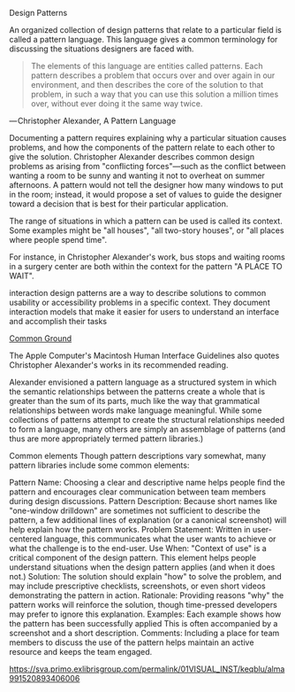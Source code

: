 Design Patterns

An organized collection of design patterns that relate to a particular field is called a pattern language. This language gives a common terminology for discussing the situations designers are faced with.

> The elements of this language are entities called patterns. Each pattern describes a problem that occurs over and over again in our environment, and then describes the core of the solution to that problem, in such a way that you can use this solution a million times over, without ever doing it the same way twice.

— Christopher Alexander, A Pattern Language

Documenting a pattern requires explaining why a particular situation causes problems, and how the components of the pattern relate to each other to give the solution. Christopher Alexander describes common design problems as arising from "conflicting forces"—such as the conflict between wanting a room to be sunny and wanting it not to overheat on summer afternoons. A pattern would not tell the designer how many windows to put in the room; instead, it would propose a set of values to guide the designer toward a decision that is best for their particular application.

The range of situations in which a pattern can be used is called its context. Some examples might be "all houses", "all two-story houses", or "all places where people spend time".

For instance, in Christopher Alexander's work, bus stops and waiting rooms in a surgery center are both within the context for the pattern "A PLACE TO WAIT".

interaction design patterns are a way to describe solutions to common usability or accessibility problems in a specific context. They document interaction models that make it easier for users to understand an interface and accomplish their tasks

[Common Ground](https://www.mit.edu/~jtidwell/interaction_patterns.html)

The Apple Computer's Macintosh Human Interface Guidelines also quotes Christopher Alexander's works in its recommended reading.

Alexander envisioned a pattern language as a structured system in which the semantic relationships between the patterns create a whole that is greater than the sum of its parts, much like the way that grammatical relationships between words make language meaningful. While some collections of patterns attempt to create the structural relationships needed to form a language, many others are simply an assemblage of patterns (and thus are more appropriately termed pattern libraries.)

Common elements
Though pattern descriptions vary somewhat, many pattern libraries include some common elements:

Pattern Name: Choosing a clear and descriptive name helps people find the pattern and encourages clear communication between team members during design discussions.
Pattern Description: Because short names like "one-window drilldown" are sometimes not sufficient to describe the pattern, a few additional lines of explanation (or a canonical screenshot) will help explain how the pattern works.
Problem Statement: Written in user-centered language, this communicates what the user wants to achieve or what the challenge is to the end-user.
Use When: "Context of use" is a critical component of the design pattern. This element helps people understand situations when the design pattern applies (and when it does not.)
Solution: The solution should explain "how" to solve the problem, and may include prescriptive checklists, screenshots, or even short videos demonstrating the pattern in action.
Rationale: Providing reasons "why" the pattern works will reinforce the solution, though time-pressed developers may prefer to ignore this explanation.
Examples: Each example shows how the pattern has been successfully applied This is often accompanied by a screenshot and a short description.
Comments: Including a place for team members to discuss the use of the pattern helps maintain an active resource and keeps the team engaged.


https://sva.primo.exlibrisgroup.com/permalink/01VISUAL_INST/keqblu/alma991520893406006
